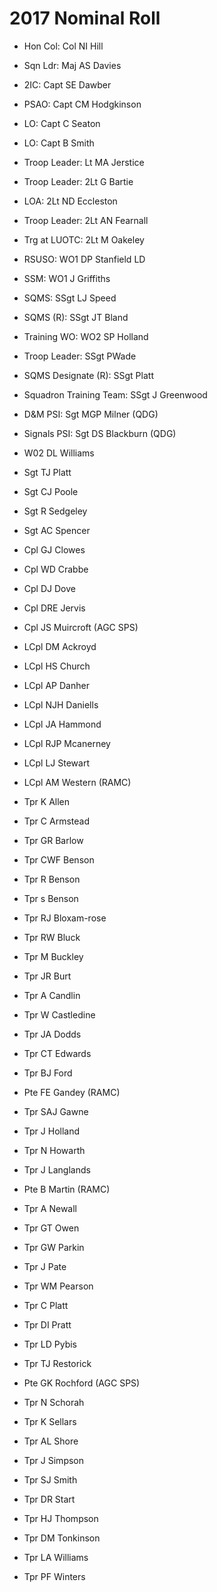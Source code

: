 # 2017 Nominal Roll

* Hon Col: Col NI Hill
* Sqn Ldr: Maj AS Davies
* 2IC: Capt SE Dawber
* PSAO: Capt CM Hodgkinson
* LO: Capt C Seaton
* LO: Capt B Smith
* Troop Leader: Lt MA Jerstice
* Troop Leader: 2Lt G Bartie
* LOA: 2Lt ND Eccleston
* Troop Leader: 2Lt AN Fearnall
* Trg at LUOTC: 2Lt M Oakeley
* RSUSO: WO1 DP Stanfield LD
* SSM: WO1 J Griffiths
* SQMS: SSgt LJ Speed
* SQMS (R): SSgt JT Bland
* Training WO: WO2 SP Holland
* Troop Leader: SSgt PWade
* SQMS Designate (R): SSgt Platt
* Squadron Training Team: SSgt J Greenwood
* D&M PSI: Sgt MGP Milner (QDG)
* Signals PSI: Sgt DS Blackburn (QDG)

* W02 DL Williams
* Sgt TJ Platt
* Sgt CJ Poole
* Sgt R Sedgeley
* Sgt AC Spencer
* Cpl GJ Clowes
* Cpl WD Crabbe
* Cpl DJ Dove
* Cpl DRE Jervis
* Cpl JS Muircroft (AGC SPS)
* LCpl DM Ackroyd
* LCpl HS Church
* LCpl AP Danher
* LCpl NJH Daniells
* LCpl JA Hammond
* LCpl RJP Mcanerney
* LCpl LJ Stewart
* LCpl AM Western (RAMC)
* Tpr K Allen
* Tpr C Armstead
* Tpr GR Barlow
* Tpr CWF Benson
* Tpr R Benson
* Tpr s Benson
* Tpr RJ Bloxam-rose
* Tpr RW Bluck
* Tpr M Buckley
* Tpr JR Burt
* Tpr A Candlin
* Tpr W Castledine
* Tpr JA Dodds
* Tpr CT Edwards
* Tpr BJ Ford
* Pte FE Gandey (RAMC)
* Tpr SAJ Gawne
* Tpr J Holland
* Tpr N Howarth
* Tpr J Langlands
* Pte B Martin (RAMC)
* Tpr A Newall
* Tpr GT Owen
* Tpr GW Parkin
* Tpr J Pate
* Tpr WM Pearson
* Tpr C Platt
* Tpr DI Pratt
* Tpr LD Pybis
* Tpr TJ Restorick
* Pte GK Rochford (AGC SPS)
* Tpr N Schorah
* Tpr K Sellars
* Tpr AL Shore
* Tpr J Simpson
* Tpr SJ Smith
* Tpr DR Start
* Tpr HJ Thompson
* Tpr DM Tonkinson
* Tpr LA Williams
* Tpr PF Winters

